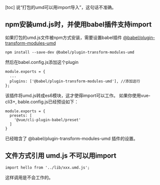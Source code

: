 [toc]
说“打包的umd可以用import导入”，这句话不准确。

## npm安装umd.js时，并使用babel插件支持import
如果打包的umd.js文件被npm方式安装，需要设置babel插件 [ @babel/plugin-transform-modules-umd](https://babeljs.io/docs/en/next/babel-plugin-transform-modules-umd.html)
```
npm install --save-dev @babel/plugin-transform-modules-umd
```
然后在babel.config.js添加这个plugin
```
module.exports = {
  ...
  plugins: ['@babel/plugin-transform-modules-umd'], //添加这行
};
```

该插件将umd.js转成es6模块，这才使得import可以工作。
如果你使用vue-cli3+, bable.config.js已经预设如下：
```
module.exports = {
  presets: [
    '@vue/cli-plugin-babel/preset'
  ]
}
```
已经暗含了 @babel/plugin-transform-modules-umd 插件的设置。

## 文件方式引用 umd.js 不可以用import

```
import hello from '../lib/xxx.umd.js';
```

这样调用是不会工作的。